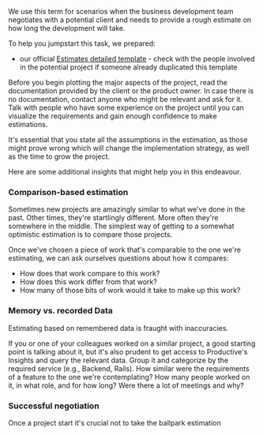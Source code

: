 We use this term for scenarios when the business development team negotiates with a potential client and needs to provide a rough estimate on how long the development will take.

To help you jumpstart this task, we prepared:

* our official [Estimates detailed template](https://docs.google.com/spreadsheets/d/1SHeL-7NNmobVgEbNAY5ggLrEHh2iclG-G5u1BF53SH4/edit#gid=238358947) - check with the people involved in the potential project if someone already duplicated this template

Before you begin plotting the major aspects of the project, read the documentation provided by the client or the product owner. In case there is no documentation, contact anyone who might be relevant and ask for it. Talk with people who have some experience on the project until you can visualize the requirements and gain enough confidence to make estimations.

It's essential that you state all the assumptions in the estimation, as those might prove wrong which will change the implementation strategy, as well as the time to grow the project.

Here are some additional insights that might help you in this endeavour.

### Comparison-based estimation
Sometimes new projects are amazingly similar to what we've done in the past. Other times, they're startlingly different. More often they're somewhere in the middle. The simplest way of getting to a somewhat optimistic estimation is to compare those projects.

Once we've chosen a piece of work that's comparable to the one we're estimating, we can ask ourselves questions about how it compares:

* How does that work compare to this work?
* How does this work differ from that work?
* How many of those bits of work would it take to make up this work?

### Memory vs. recorded Data
Estimating based on remembered data is fraught with inaccuracies.

If you or one of your colleagues worked on a similar project, a good starting point is talking about it, but it's also prudent to get access to Productive's Insights and query the relevant data. Group it and categorize by the required service (e.g., Backend, Rails). How similar were the requirements of a feature to the one we're contemplating? How many people worked on it, in what role, and for how long? Were there a lot of meetings and why?

### Successful negotiation

Once a project start it's crucial not to take the ballpark estimation
